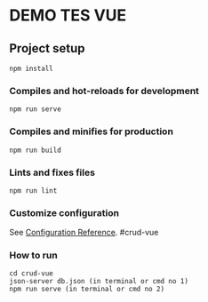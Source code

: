 # DEMO TES VUE

## Project setup
```
npm install
```

### Compiles and hot-reloads for development
```
npm run serve
```

### Compiles and minifies for production
```
npm run build
```

### Lints and fixes files
```
npm run lint
```

### Customize configuration
See [Configuration Reference](https://cli.vuejs.org/config/).
#crud-vue

### How to run
```
cd crud-vue
json-server db.json (in terminal or cmd no 1)
npm run serve (in terminal or cmd no 2)
